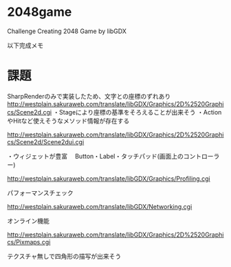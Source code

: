 # 2048game
Challenge Creating 2048 Game by libGDX

以下完成メモ
# 課題
SharpRenderのみで実装したため、文字との座標のずれあり
http://westplain.sakuraweb.com/translate/libGDX/Graphics/2D%2520Graphics/Scene2d.cgi
・Stageにより座標の基準をそろえることが出来そう
・ActionやHitなど使えそうなメソッド情報が存在する

http://westplain.sakuraweb.com/translate/libGDX/Graphics/2D%2520Graphics/Scene2d/Scene2dui.cgi

・ウィジェットが豊富
　Button・Label・タッチパッド(画面上のコントローラー)
 
 http://westplain.sakuraweb.com/translate/libGDX/Graphics/Profiling.cgi
 
パフォーマンスチェック

http://westplain.sakuraweb.com/translate/libGDX/Networking.cgi

オンライン機能

http://westplain.sakuraweb.com/translate/libGDX/Graphics/2D%2520Graphics/Pixmaps.cgi

テクスチャ無しで四角形の描写が出来そう
